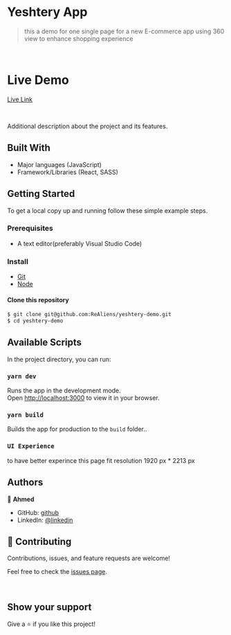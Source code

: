 # Yeshtery App

> this a demo for one single page for a new E-commerce app using 360 view to enhance shopping experience

<br/>

# Live Demo

[Live Link](https://realiens.github.io/yeshtery-demo)

<br/>

Additional description about the project and its features.

## Built With

- Major languages (JavaScript)
- Framework/Libraries (React, SASS)

## Getting Started

To get a local copy up and running follow these simple example steps.

### Prerequisites

- A text editor(preferably Visual Studio Code)

### Install

- [Git](https://git-scm.com/downloads)
- [Node](https://nodejs.org/en/download/)

#### Clone this repository

```bash
$ git clone git@github.com:ReAliens/yeshtery-demo.git
$ cd yeshtery-demo
```

## Available Scripts

In the project directory, you can run:

### `yarn dev`

Runs the app in the development mode.\
Open [http://localhost:3000](http://localhost:3000) to view it in your browser.

### `yarn build`

Builds the app for production to the `build` folder.\.

### `UI Experience`

to have better experince this page fit resolution 1920 px * 2213 px

## Authors

👤 **Ahmed**

- GitHub: [github](https://github.com/ReAliens)
- LinkedIn: [@linkedin](https://www.linkedin.com/in/armali/)
  <br>

## 🤝 Contributing

Contributions, issues, and feature requests are welcome!

Feel free to check the [issues page](https://github.com/AnselemOdims/lib/issues).

<br>

## Show your support

Give a ⭐️ if you like this project!
